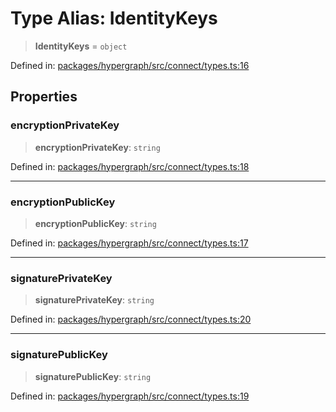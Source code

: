 # Type Alias: IdentityKeys

> **IdentityKeys** = `object`

Defined in: [packages/hypergraph/src/connect/types.ts:16](https://github.com/hashirpm/hypergraph/blob/ab4ea1cdb9430798142e0d735aac9d31c2cf0ae0/packages/hypergraph/src/connect/types.ts#L16)

## Properties

### encryptionPrivateKey

> **encryptionPrivateKey**: `string`

Defined in: [packages/hypergraph/src/connect/types.ts:18](https://github.com/hashirpm/hypergraph/blob/ab4ea1cdb9430798142e0d735aac9d31c2cf0ae0/packages/hypergraph/src/connect/types.ts#L18)

***

### encryptionPublicKey

> **encryptionPublicKey**: `string`

Defined in: [packages/hypergraph/src/connect/types.ts:17](https://github.com/hashirpm/hypergraph/blob/ab4ea1cdb9430798142e0d735aac9d31c2cf0ae0/packages/hypergraph/src/connect/types.ts#L17)

***

### signaturePrivateKey

> **signaturePrivateKey**: `string`

Defined in: [packages/hypergraph/src/connect/types.ts:20](https://github.com/hashirpm/hypergraph/blob/ab4ea1cdb9430798142e0d735aac9d31c2cf0ae0/packages/hypergraph/src/connect/types.ts#L20)

***

### signaturePublicKey

> **signaturePublicKey**: `string`

Defined in: [packages/hypergraph/src/connect/types.ts:19](https://github.com/hashirpm/hypergraph/blob/ab4ea1cdb9430798142e0d735aac9d31c2cf0ae0/packages/hypergraph/src/connect/types.ts#L19)
